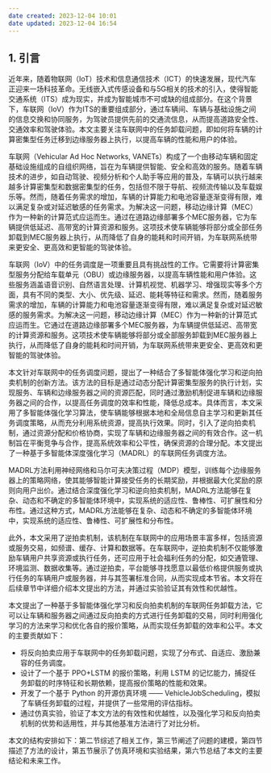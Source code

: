 ```yaml
---
date created: 2023-12-04 10:01
date updated: 2023-12-04 16:54
---
```


## 1. 引言

近年来，随着物联网（IoT）技术和信息通信技术（ICT）的快速发展，现代汽车正迎来一场科技革命。无线嵌入式传感设备和与5G相关的技术的引入，使得智能交通系统（ITS）成为现实，并成为智能城市不可或缺的组成部分。在这个背景下，车联网（IoV）作为ITS的重要组成部分，通过车辆间、车辆与基础设施之间的信息交换和协同服务，为驾驶员提供先前的交通流信息，从而提高道路安全性、交通效率和驾驶体验。本文主要关注车联网中的任务卸载问题，即如何将车辆的计算密集型任务迁移到边缘服务器上执行，以提高车辆的性能和用户的体验。

车联网（Vehicular Ad Hoc Networks, VANETs）构成了一个由移动车辆和固定基础设施组成的自组织网络，旨在为车辆提供智能、安全和高效的服务。随着车辆技术的进步，如自动驾驶、视频分析和个人助手等应用的普及，车辆可以执行越来越多计算密集型和数据密集型的任务，包括但不限于导航、视频流传输以及车载娱乐等。然而，随着任务需求的增加，车辆的计算能力和电池容量逐渐变得有限，难以满足复杂或对延迟敏感的任务需求。为解决这一问题，移动边缘计算（MEC）作为一种新的计算范式应运而生。通过在道路边缘部署多个MEC服务器，它为车辆提供低延迟、高带宽的计算资源和服务。这项技术使车辆能够将部分或全部任务卸载到MEC服务器上执行，从而降低了自身的能耗和时间开销，为车联网系统带来更安全、更高效和更智能的驾驶体验。

车联网（IoV）中的任务调度是一项重要且具有挑战性的工作。它需要将计算密集型服务分配给车载单元（OBU）或边缘服务器，以提高车辆性能和用户体验。这些服务涵盖语音识别、自然语言处理、计算机视觉、机器学习、增强现实等多个方面，具有不同的类型、大小、优先级、延迟、能耗等特征和需求。然而，随着服务需求的增加，车辆的计算能力和电池容量逐渐变得有限，难以满足复杂或对延迟敏感的服务需求。为解决这一问题，移动边缘计算（MEC）作为一种新的计算范式应运而生。它通过在道路边缘部署多个MEC服务器，为车辆提供低延迟、高带宽的计算资源和服务。这项技术使车辆能够将部分或全部服务卸载到MEC服务器上执行，从而降低了自身的能耗和时间开销，为车联网系统带来更安全、更高效和更智能的驾驶体验。

本文针对车联网中的任务调度问题，提出了一种结合了多智能体强化学习和逆向拍卖机制的创新方法。该方法的目标是通过动态分配计算密集型服务的执行计划，实现服务、车辆和边缘服务器之间的资源匹配，同时通过激励机制促进车辆和边缘服务器之间的合作，以提高任务调度的效率和性能，降低总成本。具体而言，本文采用了多智能体强化学习算法，使车辆能够根据本地和全局信息自主学习和更新其任务调度策略，从而充分利用系统资源，提高执行效果。同时，引入了逆向拍卖机制，通过资源分配和价格协商，实现了车辆和边缘服务器之间的有效合作。这一机制旨在平衡竞争与合作，提高系统效率和公平性，确保资源的合理分配。本文提出了一种基于多智能体深度强化学习（MADRL）的车联网任务调度方法。

MADRL方法利用神经网络和马尔可夫决策过程（MDP）模型，训练每个边缘服务器上的策略网络，使其能够智能计算接受任务的长期奖励，并根据最大化奖励的原则向用户出价。通过结合深度强化学习和逆向拍卖机制，MADRL方法能够在复杂、动态和不确定的多智能体环境中，实现系统的适应性、鲁棒性、可扩展性和分布性。通过这种方式，MADRL方法能够在复杂、动态和不确定的多智能体环境中，实现系统的适应性、鲁棒性、可扩展性和分布性。

此外，本文采用了逆拍卖机制，该机制在车联网中的应用场景丰富多样，包括资源或服务交易，如频谱、缓存、计算和数据等。在车联网中，逆拍卖机制不仅能够激励车辆用户共享资源或执行任务，还可应用于社会福利任务的分配，如交通管理、环境监测、数据收集等。通过逆拍卖，平台能够寻找愿意以最低价格提供服务或执行任务的车辆用户或服务器，并与其签署标准合同，从而实现成本节省。本文将在后续章节中详细介绍本文提出的方法，并通过实验验证其有效性和优越性。

本文提出了一种基于多智能体强化学习和反向拍卖机制的车联网任务卸载方法，它可以让车辆和服务器之间通过反向拍卖的方式进行任务卸载的交易，同时利用强化学习的方法来学习和优化各自的报价策略，从而实现任务卸载的效率和公平。本文的主要贡献如下：

- 将反向拍卖应用于车联网中的任务卸载问题，实现了分布式、自适应、激励兼容的任务调度。
- 设计了一个基于 PPO+LSTM 的报价策略，利用 LSTM 的记忆能力，捕捉任务卸载的时序特征和长期依赖，提高报价策略的性能和效果。
- 开发了一个基于 Python 的开源仿真环境 —— VehicleJobScheduling，模拟了车辆任务卸载的过程，并提供了一些常用的评估指标。
- 通过仿真实验，验证了本文方法的有效性和优越性，以及强化学习和反向拍卖机制的优势和适用性，并与其他基准方法进行了对比分析。

本文的结构安排如下：第二节综述了相关工作，第三节阐述了问题的建模，第四节描述了方法的设计，第五节展示了仿真环境和实验结果，第六节总结了本文的主要结论和未来工作。
